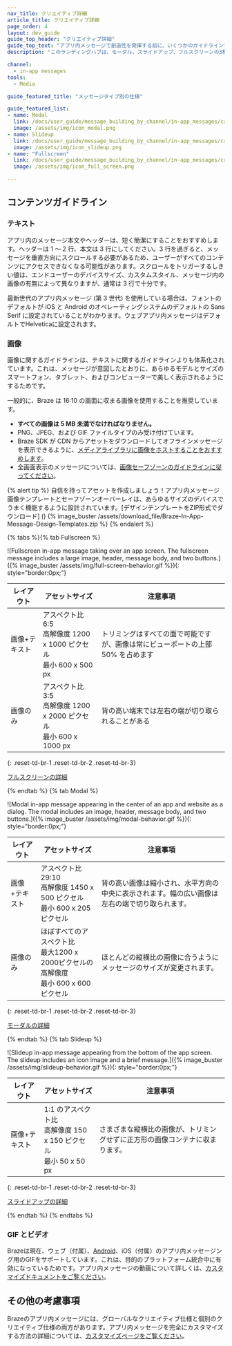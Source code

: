 ```yaml
---
nav_title: クリエイティブ詳細
article_title: クリエイティブ詳細
page_order: 4
layout: dev_guide
guide_top_header: "クリエイティブ詳細"
guide_top_text: "アプリ内メッセージで創造性を発揮する前に、いくつかのガイドラインを知っておく必要があります。すべてのアプリ内メッセージテンプレートは、最新のデバイスでさまざまな長さのテキストとサイズの画像を表示するように設計されています。メッセージがすべての携帯電話、タブレット、パソコンで正しく表示されるようにするには、以下のガイドラインに従い、<a href='/docs/user_guide/message_building_by_channel/in-app_messages/testing/'>起動前に必ずメッセージをテストすることをお勧めします</a>。<br><br>次のメッセージタイプの「クリエイティブスペック」または「クリエイティブの詳細」のグローバル記事を確認してください。"
description: "このランディングハブは、モーダル、スライドアップ、フルスクリーンの3種類のアプリ内メッセージのデザインとコンテンツ要件をカバーしています。"

channel:
  - in-app messages
tools:
  - Media

guide_featured_title: "メッセージタイプ別の仕様"

guide_featured_list:
- name: Modal
  link: /docs/user_guide/message_building_by_channel/in-app_messages/creative_details/modal/
  image: /assets/img/icon_modal.png
- name: Slideup
  link: /docs/user_guide/message_building_by_channel/in-app_messages/creative_details/slideup/
  image: /assets/img/icon_slideup.png
- name: "Fullscreen"
  link: /docs/user_guide/message_building_by_channel/in-app_messages/creative_details/fullscreen/
  image: /assets/img/icon_full_screen.png

---
```


## コンテンツガイドライン

### テキスト

アプリ内のメッセージ本文やヘッダーは、短く簡潔にすることをおすすめします。ヘッダーは 1 ～ 2 行、本文は 3 行にしてください。3 行を過ぎると、メッセージを垂直方向にスクロールする必要があるため、ユーザーがすべてのコンテンツにアクセスできなくなる可能性があります。スクロールをトリガーするしきい値は、エンドユーザーのデバイスサイズ、カスタムスタイル、メッセージ内の画像の有無によって異なりますが、通常は 3 行で十分です。

最新世代のアプリ内メッセージ (第 3 世代) を使用している場合は、フォントのデフォルトが iOS と Android のオペレーティングシステムのデフォルトの Sans Serif に設定されていることがわかります。ウェブアプリ内メッセージはデフォルトでHelveticaに設定されます。

### 画像

画像に関するガイドラインは、テキストに関するガイドラインよりも体系化されています。これは、メッセージが意図したとおりに、あらゆるモデルとサイズのスマートフォン、タブレット、およびコンピューターで美しく表示されるようにするためです。

一般的に、Braze は 16:10 の画面に収まる画像を使用することを推奨しています。

- **すべての画像は 5 MB 未満でなければなりません。**
- PNG、JPEG、および GIF ファイルタイプのみ受け付けています。
- Braze SDK が CDN からアセットをダウンロードしてオフラインメッセージを表示できるように、[メディアライブラリに画像をホストすることをおすすめします]({{site.baseurl}}/user_guide/engagement_tools/templates_and_media/media_library/)。
- 全画面表示のメッセージについては、[画像セーフゾーンのガイドラインに従ってください]({{site.baseurl}}/user_guide/message_building_by_channel/in-app_messages/creative_details/fullscreen/#image-safe-zone)。

{% alert tip %} 自信を持ってアセットを作成しましょう！アプリ内メッセージ画像テンプレートとセーフゾーンオーバーレイは、あらゆるサイズのデバイスでうまく機能するように設計されています。[デザインテンプレートをZIP形式でダウンロード] () {% image_buster /assets/download_file/Braze-In-App-Message-Design-Templates.zip %} {% endalert %}

{% tabs %}{% tab Fullscreen %}

![Fullscreen in-app message taking over an app screen. The fullscreen message includes a large image, header, message body, and two buttons.]({% image_buster /assets/img/full-screen-behavior.gif %}){: style="border:0px;"}

| レイアウト | アセットサイズ | 注意事項 |
|--- | --- | --- |
| 画像+テキスト| アスペクト比 6:5<br>高解像度 1200 x 1000 ピクセル<br> 最小 600 x 500 px | トリミングはすべての面で可能ですが、画像は常にビューポートの上部 50% を占めます |
| 画像のみ | アスペクト比 3:5<br>高解像度 1200 x 2000 ピクセル<br> 最小 600 x 1000 px | 背の高い端末では左右の端が切り取られることがある |
{: .reset-td-br-1 .reset-td-br-2 .reset-td-br-3}

[フルスクリーンの詳細]({{site.baseurl}}/user_guide/message_building_by_channel/in-app_messages/creative_details/fullscreen)


{% endtab %}
{% tab Modal %}

![Modal in-app message appearing in the center of an app and website as a dialog. The modal includes an image, header, message body, and two buttons.]({% image_buster /assets/img/modal-behavior.gif %}){: style="border:0px;"}

| レイアウト | アセットサイズ | 注意事項 |
|--- | --- | ------ |
| 画像+テキスト| アスペクト比 29:10<br>高解像度 1450 x 500 ピクセル<br> 最小 600 x 205 ピクセル | 背の高い画像は縮小され、水平方向の中央に表示されます。幅の広い画像は左右の端で切り取られます。|
| 画像のみ | ほぼすべてのアスペクト比<br>最大1200 x 2000ピクセルの高解像度<br> 最小 600 x 600 ピクセル | ほとんどの縦横比の画像に合うようにメッセージのサイズが変更されます。|
{: .reset-td-br-1 .reset-td-br-2 .reset-td-br-3}

[モーダルの詳細]({{site.baseurl}}/user_guide/message_building_by_channel/in-app_messages/creative_details/modal)

{% endtab %}
{% tab Slideup %}

![Slideup in-app message appearing from the bottom of the app screen. The slideup includes an icon image and a brief message.]({% image_buster /assets/img/slideup-behavior.gif %}){: style="border:0px;"}

| レイアウト | アセットサイズ | 注意事項 |
|--- | --- | --- |
| 画像+テキスト | 1:1 のアスペクト比<br>高解像度 150 x 150 ピクセル<br> 最小 50 x 50 px | さまざまな縦横比の画像が、トリミングせずに正方形の画像コンテナに収まります。|
{: .reset-td-br-1 .reset-td-br-2 .reset-td-br-3}

[スライドアップの詳細]({{site.baseurl}}/user_guide/message_building_by_channel/in-app_messages/creative_details/slideup)

{% endtab %}
{% endtabs %}

### GIF とビデオ

Brazeは現在、ウェブ（付属）、[Android]({{site.baseurl}}/developer_guide/platform_integration_guides/android/in-app_messaging/customization/gifs/)、iOS（付属）のアプリ内メッセージング用のGIFをサポートしています。これは、目的のプラットフォーム統合中に有効になっているためです。アプリ内メッセージの動画について詳しくは、[カスタマイズドキュメントをご覧ください]({{site.baseurl}}/user_guide/message_building_by_channel/in-app_messages/customize/#video)。

## その他の考慮事項

Brazeのアプリ内メッセージには、グローバルなクリエイティブ仕様と個別のクリエイティブ仕様の両方があります。アプリ内メッセージを完全にカスタマイズする方法の詳細については、[カスタマイズページをご覧ください]({{site.baseurl}}/user_guide/message_building_by_channel/in-app_messages/customize/)。

<br>

